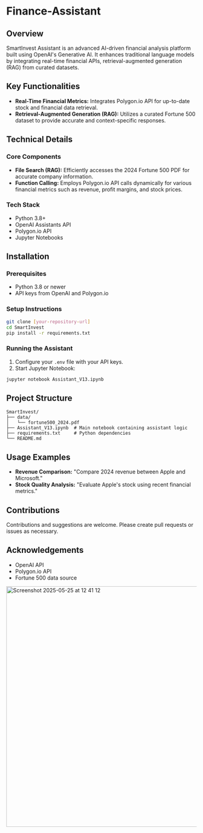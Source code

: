 # Finance-Assistant

## Overview

SmartInvest Assistant is an advanced AI-driven financial analysis platform built using OpenAI's Generative AI. It enhances traditional language models by integrating real-time financial APIs, retrieval-augmented generation (RAG) from curated datasets.

## Key Functionalities

* **Real-Time Financial Metrics:** Integrates Polygon.io API for up-to-date stock and financial data retrieval.
* **Retrieval-Augmented Generation (RAG):** Utilizes a curated Fortune 500 dataset to provide accurate and context-specific responses.


## Technical Details

### Core Components

* **File Search (RAG):** Efficiently accesses the 2024 Fortune 500 PDF for accurate company information.
* **Function Calling:** Employs Polygon.io API calls dynamically for various financial metrics such as revenue, profit margins, and stock prices.

### Tech Stack

* Python 3.8+
* OpenAI Assistants API
* Polygon.io API
* Jupyter Notebooks

## Installation

### Prerequisites

* Python 3.8 or newer
* API keys from OpenAI and Polygon.io

### Setup Instructions

```bash
git clone [your-repository-url]
cd SmartInvest
pip install -r requirements.txt
```

### Running the Assistant

1. Configure your `.env` file with your API keys.
2. Start Jupyter Notebook:

```bash
jupyter notebook Assistant_V13.ipynb
```

## Project Structure

```
SmartInvest/
├── data/
│   └── fortune500_2024.pdf
├── Assistant_V13.ipynb  # Main notebook containing assistant logic
├── requirements.txt     # Python dependencies
└── README.md
```

## Usage Examples

* **Revenue Comparison:** "Compare 2024 revenue between Apple and Microsoft."
* **Stock Quality Analysis:** "Evaluate Apple's stock using recent financial metrics."

## Contributions

Contributions and suggestions are welcome. Please create pull requests or issues as necessary.

## Acknowledgements

* OpenAI API
* Polygon.io API
* Fortune 500 data source
  
<img width="635" alt="Screenshot 2025-05-25 at 12 41 12" src="https://github.com/user-attachments/assets/aa5b9660-5c05-471c-a52c-cce68a78e3ff" />



